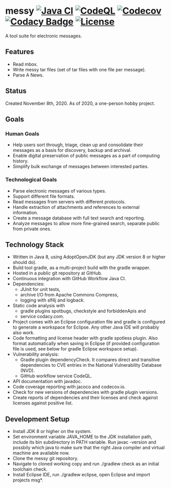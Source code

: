 # messy [![Java CI](https://github.com/marco-schmidt/messy/workflows/Java%20CI/badge.svg)](https://github.com/marco-schmidt/messy/actions?query=workflow%3A%22Java+CI%22)  [![CodeQL](https://github.com/marco-schmidt/messy/workflows/CodeQL/badge.svg)](https://github.com/marco-schmidt/messy/actions?query=workflow%3ACodeQL) [![Codecov](https://codecov.io/gh/marco-schmidt/messy/branch/master/graphs/badge.svg?branch=master)](https://codecov.io/gh/marco-schmidt/messy) [![Codacy Badge](https://app.codacy.com/project/badge/Grade/ca8ac2c8c93748b5a6f659de8189294e)](https://www.codacy.com/gh/marco-schmidt/messy/dashboard?utm_source=github.com&amp;utm_medium=referral&amp;utm_content=marco-schmidt/messy&amp;utm_campaign=Badge_Grade) [![License](https://img.shields.io/badge/License-Apache%202.0-blue.svg)](https://opensource.org/licenses/Apache-2.0)

A tool suite for electronic messages.

## Features

* Read mbox.
* Write messy tar files (set of tar files with one file per message).
* Parse A News.

## Status

Created November 8th, 2020.
As of 2020, a one-person hobby project.

## Goals

### Human Goals

* Help users sort through, triage, clean up and consolidate their messages as a basis for discovery, backup and archival.
* Enable digital preservation of public messages as a part of computing history.
* Simplify bulk exchange of messages between interested parties.

### Technological Goals

* Parse electronic messages of various types.
* Support different file formats.
* Read messages from servers with different protocols.
* Handle extraction of attachments and references to external information.
* Create a message database with full text search and reporting.
* Analyze messages to allow more fine-grained search, separate public from private ones.

## Technology Stack

* Written in Java 8, using AdoptOpenJDK (but any JDK version 8 or higher should do).
* Build tool gradle, as a multi-project build with the gradle wrapper.
* Hosted in a public git repository at GitHub.
* Continuous integration with GitHub Workflow Java CI.
* Dependencies:
    * JUnit for unit tests,
    * archive I/O from Apache Commons Compress,
    * logging with slf4j and logback.
* Static code analysis with
    * gradle plugins spotbugs, checkstyle and forbiddenApis and
    * service codacy.com.
* Project comes with an Eclipse configuration file and gradle is configured to generate a workspace for Eclipse. Any other Java IDE will probably also work.
* Code formatting and license header with gradle spotless plugin. Also format automatically when saving in Eclipse (if provided configuration file is used, see below for gradle Eclipse workspace setup).
* Vulnerability analysis:
    * Gradle plugin dependencyCheck. It compares direct and transitive dependencies to CVE entries in the National Vulnerability Database (NVD).
    * GitHub workflow service CodeQL.
* API documentation with javadoc.
* Code coverage reporting with jacoco and codecov.io.
* Check for new versions of dependencies with gradle plugin versions.
* Create reports of dependencies and their licenses and check against licenses against positive list.

## Development Setup

* Install JDK 8 or higher on the system.
* Set environment variable JAVA_HOME to the JDK installation path, include its bin subdirectory in PATH variable. Run javac -version and possbily which java to make sure that the right Java compiler and virtual machine are available now.
* Clone the messy git repository.
* Navigate to cloned working copy and run ./gradlew check as an initial toolchain check.
* Install Eclipse IDE, run ./gradlew eclipse, open Eclipse and import projects msg*.
